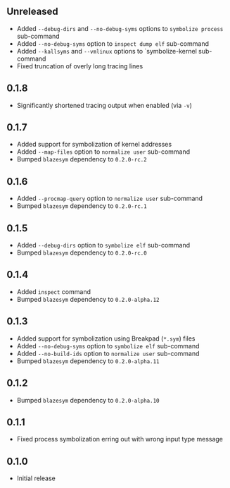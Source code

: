 Unreleased
----------
- Added `--debug-dirs` and `--no-debug-syms` options to `symbolize
  process` sub-command
- Added `--no-debug-syms` option to `inspect dump elf` sub-command
- Added `--kallsyms` and `--vmlinux` options to `symbolize-kernel
  sub-command
- Fixed truncation of overly long tracing lines


0.1.8
-----
- Significantly shortened tracing output when enabled (via `-v`)


0.1.7
-----
- Added support for symbolization of kernel addresses
- Added `--map-files` option to `normalize user` sub-command
- Bumped `blazesym` dependency to `0.2.0-rc.2`


0.1.6
-----
- Added `--procmap-query` option to `normalize user` sub-command
- Bumped `blazesym` dependency to `0.2.0-rc.1`


0.1.5
-----
- Added `--debug-dirs` option to `symbolize elf` sub-command
- Bumped `blazesym` dependency to `0.2.0-rc.0`


0.1.4
-----
- Added `inspect` command
- Bumped `blazesym` dependency to `0.2.0-alpha.12`


0.1.3
-----
- Added support for symbolization using Breakpad (`*.sym`) files
- Added `--no-debug-syms` option to `symbolize elf` sub-command
- Added `--no-build-ids` option to `normalize user` sub-command
- Bumped `blazesym` dependency to `0.2.0-alpha.11`


0.1.2
-----
- Bumped `blazesym` dependency to `0.2.0-alpha.10`


0.1.1
-----
- Fixed process symbolization erring out with wrong input type message


0.1.0
-----
- Initial release
